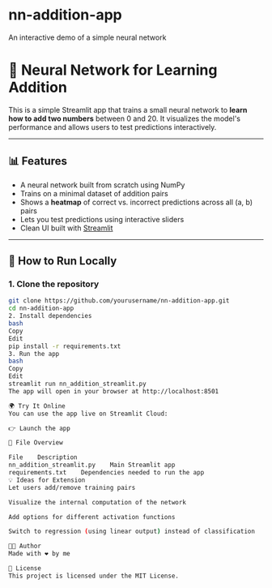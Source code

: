 # nn-addition-app
An interactive demo of a simple neural network

# 🧠 Neural Network for Learning Addition

This is a simple Streamlit app that trains a small neural network to **learn how to add two numbers** between 0 and 20. It visualizes the model's performance and allows users to test predictions interactively.

---

## 📊 Features

- A neural network built from scratch using NumPy
- Trains on a minimal dataset of addition pairs
- Shows a **heatmap** of correct vs. incorrect predictions across all (a, b) pairs
- Lets you test predictions using interactive sliders
- Clean UI built with [Streamlit](https://streamlit.io)

---

## 🚀 How to Run Locally

### 1. Clone the repository

```bash
git clone https://github.com/yourusername/nn-addition-app.git
cd nn-addition-app
2. Install dependencies
bash
Copy
Edit
pip install -r requirements.txt
3. Run the app
bash
Copy
Edit
streamlit run nn_addition_streamlit.py
The app will open in your browser at http://localhost:8501

🌍 Try It Online
You can use the app live on Streamlit Cloud:

👉 Launch the app

📂 File Overview

File	Description
nn_addition_streamlit.py	Main Streamlit app
requirements.txt	Dependencies needed to run the app
💡 Ideas for Extension
Let users add/remove training pairs

Visualize the internal computation of the network

Add options for different activation functions

Switch to regression (using linear output) instead of classification

🧑‍💻 Author
Made with ❤️ by me

📜 License
This project is licensed under the MIT License.
